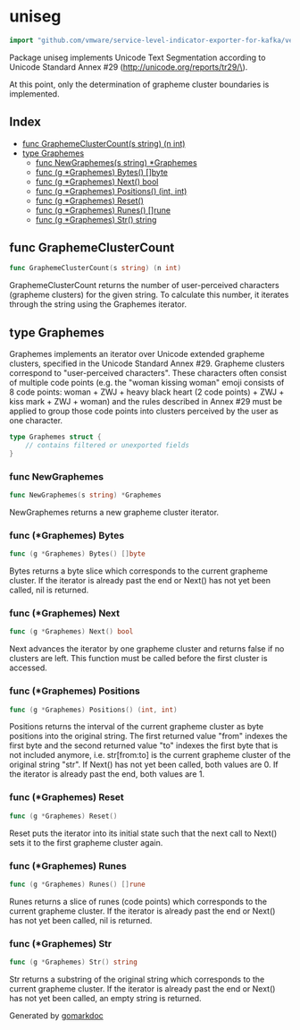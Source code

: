<!-- Code generated by gomarkdoc. DO NOT EDIT -->

# uniseg

```go
import "github.com/vmware/service-level-indicator-exporter-for-kafka/vendor/github.com/rivo/uniseg"
```

Package uniseg implements Unicode Text Segmentation according to Unicode Standard Annex \#29 \(http://unicode.org/reports/tr29/\).

At this point, only the determination of grapheme cluster boundaries is implemented.

## Index

- [func GraphemeClusterCount(s string) (n int)](<#func-graphemeclustercount>)
- [type Graphemes](<#type-graphemes>)
  - [func NewGraphemes(s string) *Graphemes](<#func-newgraphemes>)
  - [func (g *Graphemes) Bytes() []byte](<#func-graphemes-bytes>)
  - [func (g *Graphemes) Next() bool](<#func-graphemes-next>)
  - [func (g *Graphemes) Positions() (int, int)](<#func-graphemes-positions>)
  - [func (g *Graphemes) Reset()](<#func-graphemes-reset>)
  - [func (g *Graphemes) Runes() []rune](<#func-graphemes-runes>)
  - [func (g *Graphemes) Str() string](<#func-graphemes-str>)


## func GraphemeClusterCount

```go
func GraphemeClusterCount(s string) (n int)
```

GraphemeClusterCount returns the number of user\-perceived characters \(grapheme clusters\) for the given string. To calculate this number, it iterates through the string using the Graphemes iterator.

## type Graphemes

Graphemes implements an iterator over Unicode extended grapheme clusters, specified in the Unicode Standard Annex \#29. Grapheme clusters correspond to "user\-perceived characters". These characters often consist of multiple code points \(e.g. the "woman kissing woman" emoji consists of 8 code points: woman \+ ZWJ \+ heavy black heart \(2 code points\) \+ ZWJ \+ kiss mark \+ ZWJ \+ woman\) and the rules described in Annex \#29 must be applied to group those code points into clusters perceived by the user as one character.

```go
type Graphemes struct {
    // contains filtered or unexported fields
}
```

### func NewGraphemes

```go
func NewGraphemes(s string) *Graphemes
```

NewGraphemes returns a new grapheme cluster iterator.

### func \(\*Graphemes\) Bytes

```go
func (g *Graphemes) Bytes() []byte
```

Bytes returns a byte slice which corresponds to the current grapheme cluster. If the iterator is already past the end or Next\(\) has not yet been called, nil is returned.

### func \(\*Graphemes\) Next

```go
func (g *Graphemes) Next() bool
```

Next advances the iterator by one grapheme cluster and returns false if no clusters are left. This function must be called before the first cluster is accessed.

### func \(\*Graphemes\) Positions

```go
func (g *Graphemes) Positions() (int, int)
```

Positions returns the interval of the current grapheme cluster as byte positions into the original string. The first returned value "from" indexes the first byte and the second returned value "to" indexes the first byte that is not included anymore, i.e. str\[from:to\] is the current grapheme cluster of the original string "str". If Next\(\) has not yet been called, both values are 0. If the iterator is already past the end, both values are 1.

### func \(\*Graphemes\) Reset

```go
func (g *Graphemes) Reset()
```

Reset puts the iterator into its initial state such that the next call to Next\(\) sets it to the first grapheme cluster again.

### func \(\*Graphemes\) Runes

```go
func (g *Graphemes) Runes() []rune
```

Runes returns a slice of runes \(code points\) which corresponds to the current grapheme cluster. If the iterator is already past the end or Next\(\) has not yet been called, nil is returned.

### func \(\*Graphemes\) Str

```go
func (g *Graphemes) Str() string
```

Str returns a substring of the original string which corresponds to the current grapheme cluster. If the iterator is already past the end or Next\(\) has not yet been called, an empty string is returned.



Generated by [gomarkdoc](<https://github.com/princjef/gomarkdoc>)
